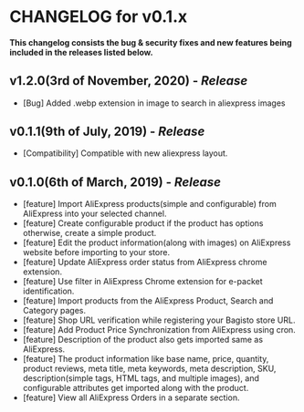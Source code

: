 # CHANGELOG for v0.1.x

#### This changelog consists the bug & security fixes and new features being included in the releases listed below.

## **v1.2.0(3rd of November, 2020)** - _Release_

- [Bug] Added .webp extension in image to search in aliexpress images

## **v0.1.1(9th of July, 2019)** - _Release_

- [Compatibility] Compatible with new aliexpress layout.

## **v0.1.0(6th of March, 2019)** - _Release_

- [feature] Import AliExpress products(simple and configurable) from AliExpress into your selected channel.
- [feature] Create configurable product if the product has options otherwise, create a simple product.
- [feature] Edit the product information(along with images) on AliExpress website before importing to your store.
- [feature] Update AliExpress order status from AliExpress chrome extension.
- [feature] Use filter in AliExpress Chrome extension for e-packet identification.
- [feature] Import products from the AliExpress Product, Search and Category pages.
- [feature] Shop URL verification while registering your Bagisto store URL.
- [feature] Add Product Price Synchronization from AliExpress using cron.
- [feature] Description of the product also gets imported same as AliExpress.
- [feature] The product information like base name, price, quantity, product reviews, meta title, meta keywords, meta description, SKU, description(simple tags, HTML tags, and multiple images), and configurable attributes get imported along with the product.
- [feature] View all AliExpress Orders in a separate section.

